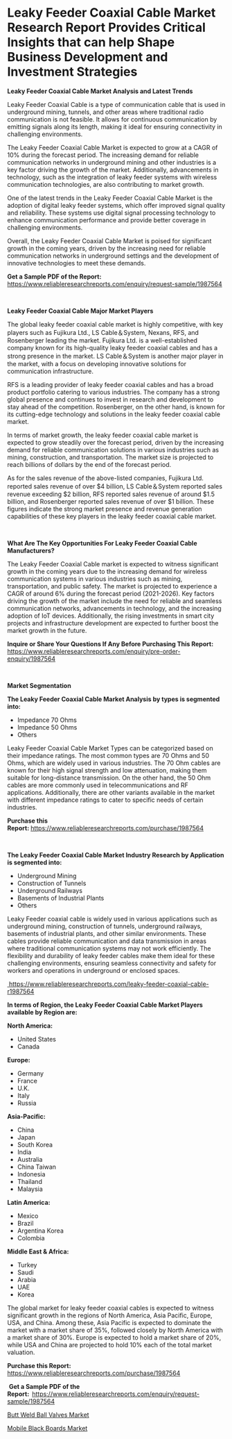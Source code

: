 <p><h1>Leaky Feeder Coaxial Cable Market Research Report Provides Critical Insights that can help Shape Business Development and Investment Strategies</h1></p><p><strong>Leaky Feeder Coaxial Cable Market Analysis and Latest Trends</strong></p>
<p><p>Leaky Feeder Coaxial Cable is a type of communication cable that is used in underground mining, tunnels, and other areas where traditional radio communication is not feasible. It allows for continuous communication by emitting signals along its length, making it ideal for ensuring connectivity in challenging environments.</p><p>The Leaky Feeder Coaxial Cable Market is expected to grow at a CAGR of 10% during the forecast period. The increasing demand for reliable communication networks in underground mining and other industries is a key factor driving the growth of the market. Additionally, advancements in technology, such as the integration of leaky feeder systems with wireless communication technologies, are also contributing to market growth.</p><p>One of the latest trends in the Leaky Feeder Coaxial Cable Market is the adoption of digital leaky feeder systems, which offer improved signal quality and reliability. These systems use digital signal processing technology to enhance communication performance and provide better coverage in challenging environments.</p><p>Overall, the Leaky Feeder Coaxial Cable Market is poised for significant growth in the coming years, driven by the increasing need for reliable communication networks in underground settings and the development of innovative technologies to meet these demands.</p></p>
<p><strong>Get a Sample PDF of the Report:&nbsp;</strong> <a href="https://www.reliableresearchreports.com/enquiry/request-sample/1987564">https://www.reliableresearchreports.com/enquiry/request-sample/1987564</a></p>
<p>&nbsp;</p>
<p><strong>Leaky Feeder Coaxial Cable Major Market Players</strong></p>
<p><p>The global leaky feeder coaxial cable market is highly competitive, with key players such as Fujikura Ltd., LS Cable＆System, Nexans, RFS, and Rosenberger leading the market. Fujikura Ltd. is a well-established company known for its high-quality leaky feeder coaxial cables and has a strong presence in the market. LS Cable＆System is another major player in the market, with a focus on developing innovative solutions for communication infrastructure.</p><p>RFS is a leading provider of leaky feeder coaxial cables and has a broad product portfolio catering to various industries. The company has a strong global presence and continues to invest in research and development to stay ahead of the competition. Rosenberger, on the other hand, is known for its cutting-edge technology and solutions in the leaky feeder coaxial cable market.</p><p>In terms of market growth, the leaky feeder coaxial cable market is expected to grow steadily over the forecast period, driven by the increasing demand for reliable communication solutions in various industries such as mining, construction, and transportation. The market size is projected to reach billions of dollars by the end of the forecast period.</p><p>As for the sales revenue of the above-listed companies, Fujikura Ltd. reported sales revenue of over $4 billion, LS Cable＆System reported sales revenue exceeding $2 billion, RFS reported sales revenue of around $1.5 billion, and Rosenberger reported sales revenue of over $1 billion. These figures indicate the strong market presence and revenue generation capabilities of these key players in the leaky feeder coaxial cable market.</p></p>
<p>&nbsp;</p>
<p><strong>What Are The Key Opportunities For Leaky Feeder Coaxial Cable Manufacturers?</strong></p>
<p><p>The Leaky Feeder Coaxial Cable market is expected to witness significant growth in the coming years due to the increasing demand for wireless communication systems in various industries such as mining, transportation, and public safety. The market is projected to experience a CAGR of around 6% during the forecast period (2021-2026). Key factors driving the growth of the market include the need for reliable and seamless communication networks, advancements in technology, and the increasing adoption of IoT devices. Additionally, the rising investments in smart city projects and infrastructure development are expected to further boost the market growth in the future.</p></p>
<p><strong>Inquire or Share Your Questions If Any Before Purchasing This Report:</strong> <a href="https://www.reliableresearchreports.com/enquiry/pre-order-enquiry/1987564">https://www.reliableresearchreports.com/enquiry/pre-order-enquiry/1987564</a></p>
<p>&nbsp;</p>
<p><strong>Market Segmentation</strong></p>
<p><strong>The Leaky Feeder Coaxial Cable Market Analysis by types is segmented into:</strong></p>
<p><ul><li>Impedance 70 Ohms</li><li>Impedance 50 Ohms</li><li>Others</li></ul></p>
<p><p>Leaky Feeder Coaxial Cable Market Types can be categorized based on their impedance ratings. The most common types are 70 Ohms and 50 Ohms, which are widely used in various industries. The 70 Ohm cables are known for their high signal strength and low attenuation, making them suitable for long-distance transmission. On the other hand, the 50 Ohm cables are more commonly used in telecommunications and RF applications. Additionally, there are other variants available in the market with different impedance ratings to cater to specific needs of certain industries.</p></p>
<p><strong>Purchase this Report:&nbsp;</strong><a href="https://www.reliableresearchreports.com/purchase/1987564">https://www.reliableresearchreports.com/purchase/1987564</a></p>
<p>&nbsp;</p>
<p><strong>The Leaky Feeder Coaxial Cable Market Industry Research by Application is segmented into:</strong></p>
<p><ul><li>Underground Mining</li><li>Construction of Tunnels</li><li>Underground Railways</li><li>Basements of Industrial Plants</li><li>Others</li></ul></p>
<p><p>Leaky Feeder coaxial cable is widely used in various applications such as underground mining, construction of tunnels, underground railways, basements of industrial plants, and other similar environments. These cables provide reliable communication and data transmission in areas where traditional communication systems may not work efficiently. The flexibility and durability of leaky feeder cables make them ideal for these challenging environments, ensuring seamless connectivity and safety for workers and operations in underground or enclosed spaces.</p></p>
<p><a href="https://www.reliableresearchreports.com/leaky-feeder-coaxial-cable-r1987564">&nbsp;https://www.reliableresearchreports.com/leaky-feeder-coaxial-cable-r1987564</a></p>
<p><strong>In terms of Region, the Leaky Feeder Coaxial Cable Market Players available by Region are:</strong></p>
<p>
    <p> <strong> North America: </strong>
        <ul>
            <li>United States</li>
            <li>Canada</li>
        </ul>
        </p> 
    <p> <strong> Europe: </strong>
        <ul>
            <li>Germany</li>
            <li>France</li>
            <li>U.K.</li>
            <li>Italy</li>
            <li>Russia</li>
        </ul>
        </p> 
    <p> <strong> Asia-Pacific: </strong>
        <ul>
            <li>China</li>
            <li>Japan</li>
            <li>South Korea</li>
            <li>India</li>
            <li>Australia</li>
            <li>China Taiwan</li>
            <li>Indonesia</li>
            <li>Thailand</li>
            <li>Malaysia</li>
        </ul>
        </p> 
    <p> <strong> Latin America: </strong>
        <ul>
            <li>Mexico</li>
            <li>Brazil</li>
            <li>Argentina Korea</li>
            <li>Colombia</li>
        </ul>
        </p> 
    <p> <strong> Middle East & Africa: </strong>
        <ul>
            <li>Turkey</li>
            <li>Saudi</li>
            <li>Arabia</li>
            <li>UAE</li>
            <li>Korea</li>
        </ul>
    </p>
    </p>
<p><p>The global market for leaky feeder coaxial cables is expected to witness significant growth in the regions of North America, Asia Pacific, Europe, USA, and China. Among these, Asia Pacific is expected to dominate the market with a market share of 35%, followed closely by North America with a market share of 30%. Europe is expected to hold a market share of 20%, while USA and China are projected to hold 10% each of the total market valuation.</p></p>
<p><strong>Purchase this Report: </strong><a href="https://www.reliableresearchreports.com/purchase/1987564">https://www.reliableresearchreports.com/purchase/1987564</a></p>
<p>&nbsp;<strong>Get a Sample PDF of the Report:&nbsp;&nbsp;</strong><a href="https://www.reliableresearchreports.com/enquiry/request-sample/1987564">https://www.reliableresearchreports.com/enquiry/request-sample/1987564</a></p>
<p><strong></strong></p>
<p><p><a href="https://view.publitas.com/reportprime-1/global-butt-weld-ball-valves-market-size-is-expected-to-reach-at-a-cagr-of-12-4-and-this-report-covers-market-growth-trend-opportunity-and-forecast-2024-2031/">Butt Weld Ball Valves Market</a></p><p><a href="https://github.com/okotobwrhuteie/Market-Research-Report-List-3/blob/main/mobile-black-boards-market.md">Mobile Black Boards Market</a></p></p>